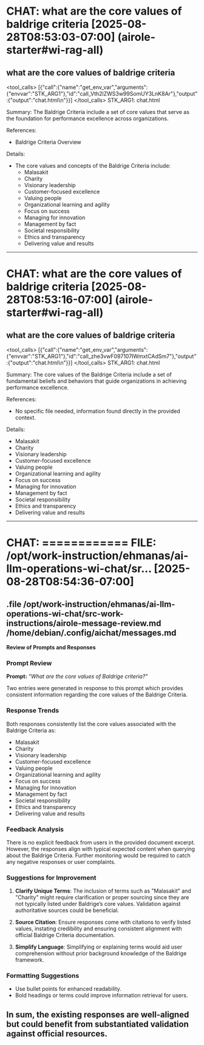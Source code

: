 # CHAT: what are the core values of baldrige criteria [2025-08-28T08:53:03-07:00] (airole-starter#wi-rag-all)
what are the core values of baldrige criteria
--------
<tool_calls>
[{"call":{"name":"get_env_var","arguments":{"envvar":"STK_ARG1"},"id":"call_Vth2lZWS3w99SomUY3LnK8Ar"},"output":{"output":"chat.html\n"}}]
</tool_calls>
STK_ARG1: chat.html

Summary: The Baldrige Criteria include a set of core values that serve as the foundation for performance excellence across organizations.

References: 
- Baldrige Criteria Overview

Details:
- The core values and concepts of the Baldrige Criteria include:
  - Malasakit
  - Charity
  - Visionary leadership
  - Customer-focused excellence
  - Valuing people
  - Organizational learning and agility
  - Focus on success
  - Managing for innovation
  - Management by fact
  - Societal responsibility
  - Ethics and transparency
  - Delivering value and results
--------

# CHAT: what are the core values of baldrige criteria [2025-08-28T08:53:16-07:00] (airole-starter#wi-rag-all)
what are the core values of baldrige criteria
--------
<tool_calls>
[{"call":{"name":"get_env_var","arguments":{"envvar":"STK_ARG1"},"id":"call_zhe3vwF097107IWmxtCAdSm7"},"output":{"output":"chat.html\n"}}]
</tool_calls>
STK_ARG1: chat.html

Summary:
The core values of the Baldrige Criteria include a set of fundamental beliefs and behaviors that guide organizations in achieving performance excellence.

References:
- No specific file needed, information found directly in the provided context.

Details:
- Malasakit
- Charity
- Visionary leadership
- Customer-focused excellence
- Valuing people
- Organizational learning and agility
- Focus on success
- Managing for innovation
- Management by fact
- Societal responsibility
- Ethics and transparency
- Delivering value and results
--------

# CHAT: ============ FILE: /opt/work-instruction/ehmanas/ai-llm-operations-wi-chat/sr... [2025-08-28T08:54:36-07:00]
.file /opt/work-instruction/ehmanas/ai-llm-operations-wi-chat/src-work-instructions/airole-message-review.md /home/debian/.config/aichat/messages.md
--------
**Review of Prompts and Responses**

### Prompt Review
**Prompt:** *"What are the core values of Baldrige criteria?"*

Two entries were generated in response to this prompt which provides consistent information regarding the core values of the Baldrige Criteria.

### Response Trends
Both responses consistently list the core values associated with the Baldrige Criteria as:
- Malasakit
- Charity
- Visionary leadership
- Customer-focused excellence
- Valuing people
- Organizational learning and agility
- Focus on success
- Managing for innovation
- Management by fact
- Societal responsibility
- Ethics and transparency
- Delivering value and results

### Feedback Analysis
There is no explicit feedback from users in the provided document excerpt. However, the responses align with typical expected content when querying about the Baldrige Criteria. Further monitoring would be required to catch any negative responses or user complaints.

### Suggestions for Improvement
1. **Clarify Unique Terms**: The inclusion of terms such as "Malasakit" and "Charity" might require clarification or proper sourcing since they are not typically listed under Baldrige’s core values. Validation against authoritative sources could be beneficial.
   
2. **Source Citation**: Ensure responses come with citations to verify listed values, instating credibility and ensuring consistent alignment with official Baldrige Criteria documentation.

3. **Simplify Language**: Simplifying or explaining terms would aid user comprehension without prior background knowledge of the Baldrige framework.

### Formatting Suggestions
- Use bullet points for enhanced readability.
- Bold headings or terms could improve information retrieval for users.

In sum, the existing responses are well-aligned but could benefit from substantiated validation against official resources.
--------

